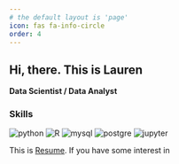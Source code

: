 ```yaml
---
# the default layout is 'page'
icon: fas fa-info-circle
order: 4
---
```


## Hi, there. This is Lauren
**Data Scientist / Data Analyst**

### Skills
<img src="https://img.shields.io/badge/Python-3766AB?style=flat-square&logo=Python&logoColor=white" alt="python"/>
<img src="https://img.shields.io/badge/r-276DC3?style=flat-square&logo=Python&logoColor=white" alt="R"/>
<img src="https://img.shields.io/badge/mysql-4479A1?style=flat-square&logo=Python&logoColor=white" alt="mysql"/>
<img src="https://img.shields.io/badge/postgresql-4169E1?style=flat-square&logo=Python&logoColor=white" alt="postgre"/>
<img src="https://img.shields.io/badge/jupyter-F37626?style=flat-square&logo=Python&logoColor=white" alt="jupyter"/>



This is [Resume](https://github.com/user-attachments/files/16760501/New_Resume.docx.pdf). If you have some interest in 
